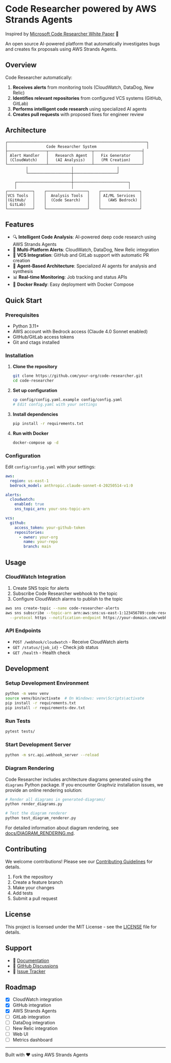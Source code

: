 # Code Researcher powered by AWS Strands Agents
Inspired by [Microsoft Code Researcher White Paper](https://arxiv.org/abs/2506.11060) 🤖

An open source AI-powered platform that automatically investigates bugs and creates fix proposals using AWS Strands Agents.

## Overview

Code Researcher automatically:
1. **Receives alerts** from monitoring tools (CloudWatch, DataDog, New Relic)
2. **Identifies relevant repositories** from configured VCS systems (GitHub, GitLab)
3. **Performs intelligent code research** using specialized AI agents
4. **Creates pull requests** with proposed fixes for engineer review

## Architecture

```
┌─────────────────────────────────────────────────────────────┐
│                 Code Researcher System                      │
├─────────────────┬───────────────────┬─────────────────────┤
│ Alert Handler   │   Research Agent  │   Fix Generator     │
│ (CloudWatch)    │   (AI Analysis)   │   (PR Creation)     │
└─────────────────┴───────────────────┴─────────────────────┘
         │                   │                   │
         └───────────────────┼───────────────────┘
                             │
    ┌────────────────────────┼────────────────────────┐
    │                        │                        │
┌───────────┐    ┌──────────────────┐    ┌─────────────────┐
│VCS Tools  │    │  Analysis Tools  │    │ AI/ML Services  │
│(GitHub/   │    │  (Code Search)   │    │   (AWS Bedrock) │
│ GitLab)   │    │                  │    │                 │
└───────────┘    └──────────────────┘    └─────────────────┘
```

## Features

- 🔍 **Intelligent Code Analysis**: AI-powered deep code research using AWS Strands Agents
- 🚨 **Multi-Platform Alerts**: CloudWatch, DataDog, New Relic integration
- 🔧 **VCS Integration**: GitHub and GitLab support with automatic PR creation
- 🤖 **Agent-Based Architecture**: Specialized AI agents for analysis and synthesis
- 📊 **Real-time Monitoring**: Job tracking and status APIs
- 🐳 **Docker Ready**: Easy deployment with Docker Compose

## Quick Start

### Prerequisites

- Python 3.11+
- AWS account with Bedrock access (Claude 4.0 Sonnet enabled)
- GitHub/GitLab access tokens
- Git and ctags installed

### Installation

1. **Clone the repository**
   ```bash
   git clone https://github.com/your-org/code-researcher.git
   cd code-researcher
   ```

2. **Set up configuration**
   ```bash
   cp config/config.yaml.example config/config.yaml
   # Edit config.yaml with your settings
   ```

3. **Install dependencies**
   ```bash
   pip install -r requirements.txt
   ```

4. **Run with Docker**
   ```bash
   docker-compose up -d
   ```

### Configuration

Edit `config/config.yaml` with your settings:

```yaml
aws:
  region: us-east-1
  bedrock_model: anthropic.claude-sonnet-4-20250514-v1:0

alerts:
  cloudwatch:
    enabled: true
    sns_topic_arn: your-sns-topic-arn

vcs:
  github:
    access_token: your-github-token
    repositories:
      - owner: your-org
        name: your-repo
        branch: main
```

## Usage

### CloudWatch Integration

1. Create SNS topic for alerts
2. Subscribe Code Researcher webhook to the topic
3. Configure CloudWatch alarms to publish to the topic

```bash
aws sns create-topic --name code-researcher-alerts
aws sns subscribe --topic-arn arn:aws:sns:us-east-1:123456789:code-researcher-alerts \
  --protocol https --notification-endpoint https://your-domain.com/webhook/cloudwatch
```

### API Endpoints

- `POST /webhook/cloudwatch` - Receive CloudWatch alerts
- `GET /status/{job_id}` - Check job status
- `GET /health` - Health check

## Development

### Setup Development Environment

```bash
python -m venv venv
source venv/bin/activate  # On Windows: venv\Scripts\activate
pip install -r requirements.txt
pip install -r requirements-dev.txt
```

### Run Tests

```bash
pytest tests/
```

### Start Development Server

```bash
python -m src.api.webhook_server --reload
```

### Diagram Rendering

Code Researcher includes architecture diagrams generated using the `diagrams` Python package. If you encounter Graphviz installation issues, we provide an online rendering solution:

```bash
# Render all diagrams in generated-diagrams/
python render_diagrams.py

# Test the diagram renderer
python test_diagram_renderer.py
```

For detailed information about diagram rendering, see [docs/DIAGRAM_RENDERING.md](docs/DIAGRAM_RENDERING.md).

## Contributing

We welcome contributions! Please see our [Contributing Guidelines](CONTRIBUTING.md) for details.

1. Fork the repository
2. Create a feature branch
3. Make your changes
4. Add tests
5. Submit a pull request

## License

This project is licensed under the MIT License - see the [LICENSE](LICENSE) file for details.

## Support

- 📖 [Documentation](docs/)
- 💬 [GitHub Discussions](https://github.com/OElesin/code-researcher/discussions)
- 🐛 [Issue Tracker](https://github.com/OElesin/code-researcher/issues)

## Roadmap

- [x] CloudWatch integration
- [x] GitHub integration
- [x] AWS Strands Agents
- [ ] GitLab integration
- [ ] DataDog integration
- [ ] New Relic integration
- [ ] Web UI
- [ ] Metrics dashboard

---

Built with ❤️ using AWS Strands Agents
